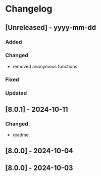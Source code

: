# Changelog
## [Unreleased] - yyyy-mm-dd

### Added

### Changed
- removed anonymous functions

### Fixed

### Updated

## [8.0.1] - 2024-10-11


### Changed
- readme

## [8.0.0] - 2024-10-04


## [8.0.0] - 2024-10-03
